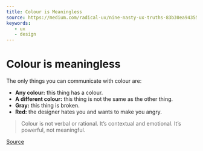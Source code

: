 ```yaml
---
title: Colour is Meaningless
source: https://medium.com/radical-ux/nine-nasty-ux-truths-83b30ea94355
keywords: 
   - ux
   - design
---
```


# Colour is meaningless

The only things you can communicate with colour are:

* **Any colour:** this thing has a colour.
* **A different colour:** this thing is not the same as the other thing.
* **Gray:** this thing is broken.
* **Red:** the designer hates you and wants to make you angry.

> Colour is not verbal or rational. It’s contextual and emotional. It’s powerful, not meaningful.

[Source](https://medium.com/radical-ux/nine-nasty-ux-truths-83b30ea94355)
